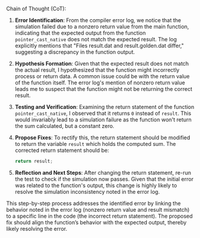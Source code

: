 Chain of Thought (CoT):

1. **Error Identification**: From the compiler error log, we notice that the simulation failed due to a nonzero return value from the main function, indicating that the expected output from the function `pointer_cast_native` does not match the expected result. The log explicitly mentions that "Files result.dat and result.golden.dat differ," suggesting a discrepancy in the function output.

2. **Hypothesis Formation**: Given that the expected result does not match the actual result, I hypothesized that the function might incorrectly process or return data. A common issue could be with the return value of the function itself. The error log's mention of nonzero return value leads me to suspect that the function might not be returning the correct result.

3. **Testing and Verification**: Examining the return statement of the function `pointer_cast_native`, I observed that it returns `0` instead of `result`. This would invariably lead to a simulation failure as the function won't return the sum calculated, but a constant zero.

4. **Propose Fixes**: To rectify this, the return statement should be modified to return the variable `result` which holds the computed sum. The corrected return statement should be:
   ```cpp
   return result;
   ```

5. **Reflection and Next Steps**: After changing the return statement, re-run the test to check if the simulation now passes. Given that the initial error was related to the function's output, this change is highly likely to resolve the simulation inconsistency noted in the error log.

This step-by-step process addresses the identified error by linking the behavior noted in the error log (nonzero return value and result mismatch) to a specific line in the code (the incorrect return statement). The proposed fix should align the function’s behavior with the expected output, thereby likely resolving the error.